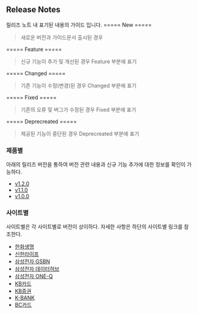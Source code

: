 ## Release Notes

릴리즈 노트 내 표기된 내용의 가이드 입니다.
===== New =====
 > 새로운 버전과 가이드문서 출시된 경우

===== Feature =====
 > 신규 기능이 추가 및 개선된 경우 Feature 부분에 표기 

===== Changed =====
 > 기존 기능이 수정(변경)된 경우 Changed 부분에 표기

===== Fixed =====
 > 기존의 오류 및 버그가 수정된 경우 Fixed 부분에 표기

===== Deprecreated =====
 > 제공된 기능이 중단된 경우 Deprecreated 부분에 표기
 
### 제품별
아래의 릴리즈 버전을 통하여 버전 관련 내용과 신규 기능 추가에 대한 정보를 확인이 가능하다.
  - [v1.2.0](#v1.2.0)
  - [v1.1.0](#v1.1.0)
  - [v1.0.0](https://github.com/JUOHJANG/Document/blob/main/v1.0.0.md)

### 사이트별
사이트별은 각 사이트별로 버전이 상이하다. 자세한 사항은 하단의 사이트별 링크를 참조한다.
  - [한화생명](https://github.com/JUOHJANG/Document/blob/main/%ED%95%9C%ED%99%94%EC%83%9D%EB%AA%85.md)
  - [신한라이프](신한라이프)
  - [삼성전자 GSBN](삼성전자GSBN)
  - [삼성전자 데이터허브](삼성전자데이터허브)
  - [삼성전자 ONE-Q](삼성전자ONE-Q)
  - [KB카드](KB카드)
  - [KB증권](KB증권)
  - [K-BANK](K-BANK)
  - [BC카드](BC카드)
